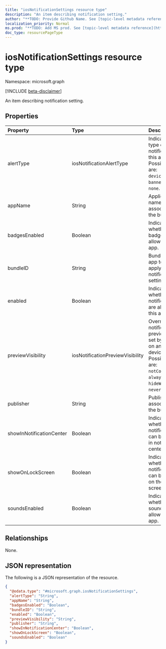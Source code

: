```yaml
---
title: "iosNotificationSettings resource type"
description: "An item describing notification setting."
author: "**TODO: Provide Github Name. See [topic-level metadata reference](https://msgo.azurewebsites.net/add/document/guidelines/metadata.html#topic-level-metadata)**"
localization_priority: Normal
ms.prod: "**TODO: Add MS prod. See [topic-level metadata reference](https://msgo.azurewebsites.net/add/document/guidelines/metadata.html#topic-level-metadata)**"
doc_type: resourcePageType
---
```


# iosNotificationSettings resource type

Namespace: microsoft.graph

[!INCLUDE [beta-disclaimer](../../includes/beta-disclaimer.md)]

An item describing notification setting.

## Properties
|Property|Type|Description|
|:---|:---|:---|
|alertType|iosNotificationAlertType|Indicates the type of alert for notifications for this app. Possible values are: `deviceDefault`, `banner`, `modal`, `none`.|
|appName|String|Application name to be associated with the bundleID.|
|badgesEnabled|Boolean|Indicates whether badges are allowed for this app.|
|bundleID|String|Bundle id of app to which to apply these notification settings.|
|enabled|Boolean|Indicates whether notifications are allowed for this app.|
|previewVisibility|iosNotificationPreviewVisibility|Overrides the notification preview policy set by the user on an iOS device. Possible values are: `notConfigured`, `alwaysShow`, `hideWhenLocked`, `neverShow`.|
|publisher|String|Publisher to be associated with the bundleID.|
|showInNotificationCenter|Boolean|Indicates whether notifications can be shown in notification center.|
|showOnLockScreen|Boolean|Indicates whether notifications can be shown on the lock screen.|
|soundsEnabled|Boolean|Indicates whether sounds are allowed for this app.|

## Relationships
None.

## JSON representation
The following is a JSON representation of the resource.
<!-- {
  "blockType": "resource",
  "@odata.type": "microsoft.graph.iosNotificationSettings"
}
-->
``` json
{
  "@odata.type": "#microsoft.graph.iosNotificationSettings",
  "alertType": "String",
  "appName": "String",
  "badgesEnabled": "Boolean",
  "bundleID": "String",
  "enabled": "Boolean",
  "previewVisibility": "String",
  "publisher": "String",
  "showInNotificationCenter": "Boolean",
  "showOnLockScreen": "Boolean",
  "soundsEnabled": "Boolean"
}
```

